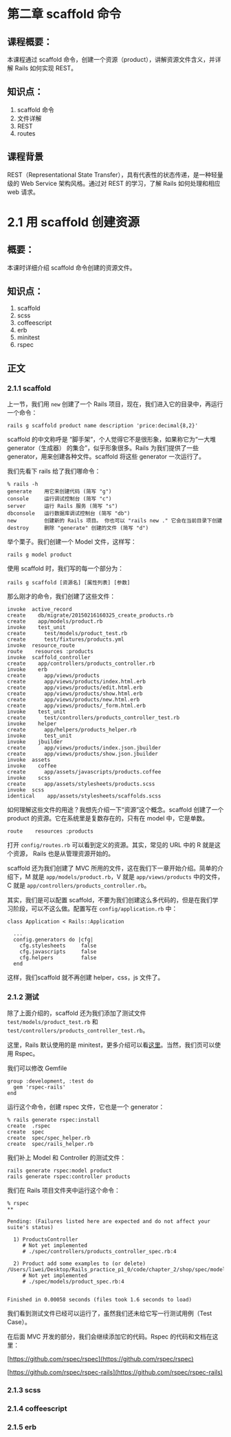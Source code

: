 # 第二章 scaffold 命令

## 课程概要：

本课程通过 scaffold 命令，创建一个资源（product），讲解资源文件含义，并详解 Rails 如何实现 REST。

## 知识点：

1. scaffold 命令
2. 文件详解
3. REST
4. routes

## 课程背景

REST（Representational State Transfer），具有代表性的状态传递，是一种轻量级的 Web Service 架构风格。通过对 REST 的学习，了解 Rails 如何处理和相应 web 请求。

# 2.1 用 scaffold 创建资源

## 概要：

本课时详细介绍 scaffold 命令创建的资源文件。

## 知识点：

1. scaffold
2. scss
3. coffeescript
4. erb
5. minitest
6. rspec

## 正文

### 2.1.1 scaffold

上一节，我们用 `new` 创建了一个 Rails 项目，现在，我们进入它的目录中，再运行一个命令：

```
rails g scaffold product name description 'price:decimal{8,2}'
```

scaffold 的中文称呼是 “脚手架”，个人觉得它不是很形象，如果称它为“一大堆 generator（生成器） 的集合”，似乎形象很多。Rails 为我们提供了一些 generator，用来创建各种文件。scaffold 将这些 generator 一次运行了。

我们先看下 rails 给了我们哪命令：

```
% rails -h
generate    用它来创建代码 (简写 "g")
console     运行调试控制台 (简写 "c")
server      运行 Rails 服务 (简写 "s")
dbconsole   运行数据库调试控制台 (简写 "db")
new         创建新的 Rails 项目。 你也可以 "rails new ." 它会在当前目录下创建
destroy     删除 "generate" 创建的文件 (简写 "d")
```

举个栗子。我们创建一个 Model 文件，这样写：

```
rails g model product
```

使用 scaffold 时，我们写的每一个部分为：

```
rails g scaffold [资源名] [属性列表] [参数]
```

那么刚才的命令，我们创建了这些文件：

```
invoke  active_record
create    db/migrate/20150216160325_create_products.rb
create    app/models/product.rb
invoke    test_unit
create      test/models/product_test.rb
create      test/fixtures/products.yml
invoke  resource_route
route    resources :products
invoke  scaffold_controller
create    app/controllers/products_controller.rb
invoke    erb
create      app/views/products
create      app/views/products/index.html.erb
create      app/views/products/edit.html.erb
create      app/views/products/show.html.erb
create      app/views/products/new.html.erb
create      app/views/products/_form.html.erb
invoke    test_unit
create      test/controllers/products_controller_test.rb
invoke    helper
create      app/helpers/products_helper.rb
invoke      test_unit
invoke    jbuilder
create      app/views/products/index.json.jbuilder
create      app/views/products/show.json.jbuilder
invoke  assets
invoke    coffee
create      app/assets/javascripts/products.coffee
invoke    scss
create      app/assets/stylesheets/products.scss
invoke  scss
identical    app/assets/stylesheets/scaffolds.scss
```

如何理解这些文件的用途？我想先介绍一下“资源”这个概念。scaffold 创建了一个 product 的资源。它在系统里是复数存在的，只有在 model 中，它是单数。

```
route    resources :products
```

打开 `config/routes.rb` 可以看到定义的资源。其实，常见的 URL 中的 R 就是这个资源， Rails 也是从管理资源开始的。

scaffold 还为我们创建了 MVC 所用的文件，这在我们下一章开始介绍。简单的介绍下，M 就是 `app/models/product.rb`，V 就是 `app/views/products` 中的文件，C 就是 `app/controllers/products_controller.rb`。


其实，我们是可以配置 scaffold，不要为我们创建这么多代码的，但是在我们学习阶段，可以不这么做。配置写在 `config/application.rb` 中：

```
class Application < Rails::Application

  ...
  config.generators do |cfg|
    cfg.stylesheets     false
    cfg.javascripts     false
    cfg.helpers         false
  end
```

这样，我们scaffold 就不再创建 helper，css，js 文件了。

### 2.1.2 测试

除了上面介绍的，scaffold 还为我们添加了测试文件 `test/models/product_test.rb` 和 `test/controllers/products_controller_test.rb`。

这里，Rails 默认使用的是 minitest，更多介绍可以看[这里](http://docs.seattlerb.org/minitest/)。当然，我们页可以使用 Rspec。

我们可以修改 Gemfile

```
group :development, :test do
  gem 'rspec-rails'
end
```

运行这个命令，创建 rspec 文件，它也是一个 generator：

```
% rails generate rspec:install
create  .rspec
create  spec
create  spec/spec_helper.rb
create  spec/rails_helper.rb
```

我们补上 Model 和 Controller 的测试文件：

```
rails generate rspec:model product
rails generate rspec:controller products
```

我们在 Rails 项目文件夹中运行这个命令：

```
% rspec
**

Pending: (Failures listed here are expected and do not affect your suite's status)

  1) ProductsController 
     # Not yet implemented
     # ./spec/controllers/products_controller_spec.rb:4

  2) Product add some examples to (or delete) /Users/liwei/Desktop/Rails_practice_p1_0/code/chapter_2/shop/spec/models/product_spec.rb
     # Not yet implemented
     # ./spec/models/product_spec.rb:4


Finished in 0.00058 seconds (files took 1.6 seconds to load)
```

我们看到测试文件已经可以运行了，虽然我们还未给它写一行测试用例（Test Case）。

在后面 MVC 开发的部分，我们会继续添加它的代码。Rspec 的代码和文档在这里：

[https://github.com/rspec/rspec](https://github.com/rspec/rspec)

[https://github.com/rspec/rspec-rails](https://github.com/rspec/rspec-rails)

### 2.1.3 scss

### 2.1.4 coffeescript

### 2.1.5 erb
